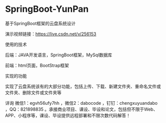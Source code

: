 # SpringBoot-YunPan
基于SpringBoot框架的云盘系统设计

演示视频链接：https://live.csdn.net/v/256153

使用的技术

后端：JAVA开发语言，SpringBoot框架，MySql数据库

前端：html页面，BootStrap框架

实现的功能

实现了云盘系统该有的大部分功能，包括上传、下载、新建文件夹、重命名文件或文件夹、删除文件或文件夹等

详询 微信1：egvh56ufy7hh ，微信2：dabocode ，钉钉：chengxuyuandabo ，QQ：821898835 。承接商业项目、课设、毕设和论文，包括但不限于Web、APP、小程序等，课设、毕设提供远程部署和不限次数代码解答！

